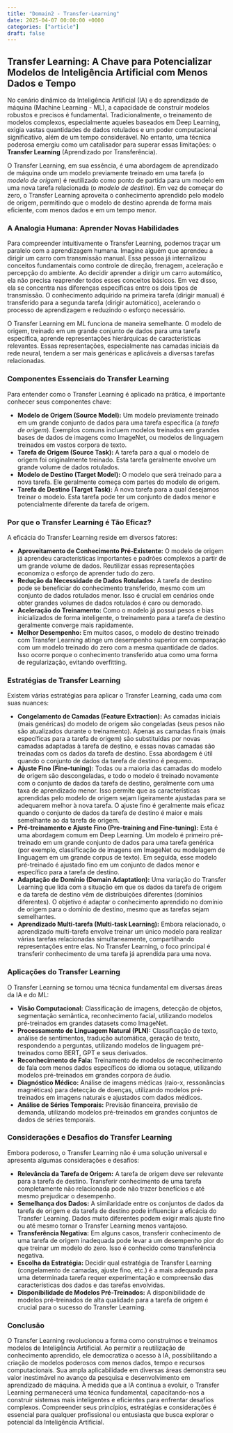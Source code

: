 ```yaml
---
title: "Domain2 - Transfer-Learning"
date: 2025-04-07 00:00:00 +0000
categories: ["article"]
draft: false
---
```



## Transfer Learning: A Chave para Potencializar Modelos de Inteligência Artificial com Menos Dados e Tempo

No cenário dinâmico da Inteligência Artificial (IA) e do aprendizado de máquina (Machine Learning - ML), a capacidade de construir modelos robustos e precisos é fundamental. Tradicionalmente, o treinamento de modelos complexos, especialmente aqueles baseados em Deep Learning, exigia vastas quantidades de dados rotulados e um poder computacional significativo, além de um tempo considerável. No entanto, uma técnica poderosa emergiu como um catalisador para superar essas limitações: o **Transfer Learning** (Aprendizado por Transferência).

O Transfer Learning, em sua essência, é uma abordagem de aprendizado de máquina onde um modelo previamente treinado em uma tarefa (o *modelo de origem*) é reutilizado como ponto de partida para um modelo em uma nova tarefa relacionada (o *modelo de destino*). Em vez de começar do zero, o Transfer Learning aproveita o conhecimento aprendido pelo modelo de origem, permitindo que o modelo de destino aprenda de forma mais eficiente, com menos dados e em um tempo menor.

### A Analogia Humana: Aprender Novas Habilidades

Para compreender intuitivamente o Transfer Learning, podemos traçar um paralelo com a aprendizagem humana. Imagine alguém que aprendeu a dirigir um carro com transmissão manual. Essa pessoa já internalizou conceitos fundamentais como controle de direção, frenagem, aceleração e percepção do ambiente. Ao decidir aprender a dirigir um carro automático, ela não precisa reaprender todos esses conceitos básicos. Em vez disso, ela se concentra nas diferenças específicas entre os dois tipos de transmissão. O conhecimento adquirido na primeira tarefa (dirigir manual) é transferido para a segunda tarefa (dirigir automático), acelerando o processo de aprendizagem e reduzindo o esforço necessário.

O Transfer Learning em ML funciona de maneira semelhante. O modelo de origem, treinado em um grande conjunto de dados para uma tarefa específica, aprende representações hierárquicas de características relevantes. Essas representações, especialmente nas camadas iniciais da rede neural, tendem a ser mais genéricas e aplicáveis a diversas tarefas relacionadas.

### Componentes Essenciais do Transfer Learning

Para entender como o Transfer Learning é aplicado na prática, é importante conhecer seus componentes chave:

*   **Modelo de Origem (Source Model):** Um modelo previamente treinado em um grande conjunto de dados para uma tarefa específica (a *tarefa de origem*). Exemplos comuns incluem modelos treinados em grandes bases de dados de imagens como ImageNet, ou modelos de linguagem treinados em vastos corpora de texto.
*   **Tarefa de Origem (Source Task):** A tarefa para a qual o modelo de origem foi originalmente treinado. Esta tarefa geralmente envolve um grande volume de dados rotulados.
*   **Modelo de Destino (Target Model):** O modelo que será treinado para a nova tarefa. Ele geralmente começa com partes do modelo de origem.
*   **Tarefa de Destino (Target Task):** A nova tarefa para a qual desejamos treinar o modelo. Esta tarefa pode ter um conjunto de dados menor e potencialmente diferente da tarefa de origem.

### Por que o Transfer Learning é Tão Eficaz?

A eficácia do Transfer Learning reside em diversos fatores:

*   **Aproveitamento de Conhecimento Pré-Existente:** O modelo de origem já aprendeu características importantes e padrões complexos a partir de um grande volume de dados. Reutilizar essas representações economiza o esforço de aprender tudo do zero.
*   **Redução da Necessidade de Dados Rotulados:** A tarefa de destino pode se beneficiar do conhecimento transferido, mesmo com um conjunto de dados rotulados menor. Isso é crucial em cenários onde obter grandes volumes de dados rotulados é caro ou demorado.
*   **Aceleração do Treinamento:** Como o modelo já possui pesos e bias inicializados de forma inteligente, o treinamento para a tarefa de destino geralmente converge mais rapidamente.
*   **Melhor Desempenho:** Em muitos casos, o modelo de destino treinado com Transfer Learning atinge um desempenho superior em comparação com um modelo treinado do zero com a mesma quantidade de dados. Isso ocorre porque o conhecimento transferido atua como uma forma de regularização, evitando overfitting.

### Estratégias de Transfer Learning

Existem várias estratégias para aplicar o Transfer Learning, cada uma com suas nuances:

*   **Congelamento de Camadas (Feature Extraction):** As camadas iniciais (mais genéricas) do modelo de origem são congeladas (seus pesos não são atualizados durante o treinamento). Apenas as camadas finais (mais específicas para a tarefa de origem) são substituídas por novas camadas adaptadas à tarefa de destino, e essas novas camadas são treinadas com os dados da tarefa de destino. Essa abordagem é útil quando o conjunto de dados da tarefa de destino é pequeno.
*   **Ajuste Fino (Fine-tuning):** Todas ou a maioria das camadas do modelo de origem são descongeladas, e todo o modelo é treinado novamente com o conjunto de dados da tarefa de destino, geralmente com uma taxa de aprendizado menor. Isso permite que as características aprendidas pelo modelo de origem sejam ligeiramente ajustadas para se adequarem melhor à nova tarefa. O ajuste fino é geralmente mais eficaz quando o conjunto de dados da tarefa de destino é maior e mais semelhante ao da tarefa de origem.
*   **Pré-treinamento e Ajuste Fino (Pre-training and Fine-tuning):** Esta é uma abordagem comum em Deep Learning. Um modelo é primeiro pré-treinado em um grande conjunto de dados para uma tarefa genérica (por exemplo, classificação de imagens em ImageNet ou modelagem de linguagem em um grande corpus de texto). Em seguida, esse modelo pré-treinado é ajustado fino em um conjunto de dados menor e específico para a tarefa de destino.
*   **Adaptação de Domínio (Domain Adaptation):** Uma variação do Transfer Learning que lida com a situação em que os dados da tarefa de origem e da tarefa de destino vêm de distribuições diferentes (domínios diferentes). O objetivo é adaptar o conhecimento aprendido no domínio de origem para o domínio de destino, mesmo que as tarefas sejam semelhantes.
*   **Aprendizado Multi-tarefa (Multi-task Learning):** Embora relacionado, o aprendizado multi-tarefa envolve treinar um único modelo para realizar várias tarefas relacionadas simultaneamente, compartilhando representações entre elas. No Transfer Learning, o foco principal é transferir conhecimento de uma tarefa já aprendida para uma nova.

### Aplicações do Transfer Learning

O Transfer Learning se tornou uma técnica fundamental em diversas áreas da IA e do ML:

*   **Visão Computacional:** Classificação de imagens, detecção de objetos, segmentação semântica, reconhecimento facial, utilizando modelos pré-treinados em grandes datasets como ImageNet.
*   **Processamento de Linguagem Natural (PLN):** Classificação de texto, análise de sentimentos, tradução automática, geração de texto, respondendo a perguntas, utilizando modelos de linguagem pré-treinados como BERT, GPT e seus derivados.
*   **Reconhecimento de Fala:** Treinamento de modelos de reconhecimento de fala com menos dados específicos do idioma ou sotaque, utilizando modelos pré-treinados em grandes corpora de áudio.
*   **Diagnóstico Médico:** Análise de imagens médicas (raio-x, ressonâncias magnéticas) para detecção de doenças, utilizando modelos pré-treinados em imagens naturais e ajustados com dados médicos.
*   **Análise de Séries Temporais:** Previsão financeira, previsão de demanda, utilizando modelos pré-treinados em grandes conjuntos de dados de séries temporais.

### Considerações e Desafios do Transfer Learning

Embora poderoso, o Transfer Learning não é uma solução universal e apresenta algumas considerações e desafios:

*   **Relevância da Tarefa de Origem:** A tarefa de origem deve ser relevante para a tarefa de destino. Transferir conhecimento de uma tarefa completamente não relacionada pode não trazer benefícios e até mesmo prejudicar o desempenho.
*   **Semelhança dos Dados:** A similaridade entre os conjuntos de dados da tarefa de origem e da tarefa de destino pode influenciar a eficácia do Transfer Learning. Dados muito diferentes podem exigir mais ajuste fino ou até mesmo tornar o Transfer Learning menos vantajoso.
*   **Transferência Negativa:** Em alguns casos, transferir conhecimento de uma tarefa de origem inadequada pode levar a um desempenho pior do que treinar um modelo do zero. Isso é conhecido como transferência negativa.
*   **Escolha da Estratégia:** Decidir qual estratégia de Transfer Learning (congelamento de camadas, ajuste fino, etc.) é a mais adequada para uma determinada tarefa requer experimentação e compreensão das características dos dados e das tarefas envolvidas.
*   **Disponibilidade de Modelos Pré-Treinados:** A disponibilidade de modelos pré-treinados de alta qualidade para a tarefa de origem é crucial para o sucesso do Transfer Learning.

### Conclusão

O Transfer Learning revolucionou a forma como construímos e treinamos modelos de Inteligência Artificial. Ao permitir a reutilização de conhecimento aprendido, ele democratiza o acesso à IA, possibilitando a criação de modelos poderosos com menos dados, tempo e recursos computacionais. Sua ampla aplicabilidade em diversas áreas demonstra seu valor inestimável no avanço da pesquisa e desenvolvimento em aprendizado de máquina. À medida que a IA continua a evoluir, o Transfer Learning permanecerá uma técnica fundamental, capacitando-nos a construir sistemas mais inteligentes e eficientes para enfrentar desafios complexos. Compreender seus princípios, estratégias e considerações é essencial para qualquer profissional ou entusiasta que busca explorar o potencial da Inteligência Artificial.
